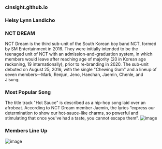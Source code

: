 ### clnsight.github.io
### Helsy Lynn Landicho
### NCT DREAM
 NCT Dream is the third sub-unit of the South Korean boy band NCT, formed by SM Entertainment in 2016. They were initially intended to be the teenaged unit of NCT with an admission-and-graduation system, in which members would leave after reaching age of majority (20 in Korean age reckoning, 19 internationally), prior to re-branding in 2020. The sub-unit debuted on August 25, 2016, with the single "Chewing Gum" and a lineup of seven members—Mark, Renjun, Jeno, Haechan, Jaemin, Chenle, and Jisung.
### Most Popular Song 
The title track "Hot Sauce" is described as a hip-hop song laid over an afrobeat. According to NCT Dream member Jaemin, the lyrics “express our determination to show our hot-sauce-like charms, so powerful and stimulating that once you've had a taste, you cannot escape them”.
![image](https://github.com/clnsight/clnsight.github.io/assets/152232653/dbdc4c40-a692-48ff-8377-5c8eb9db9b9d)
### Members Line Up 
![image](https://github.com/clnsight/clnsight.github.io/assets/152232653/02f6bdfa-8a06-4fca-93e7-d3326321f949)

